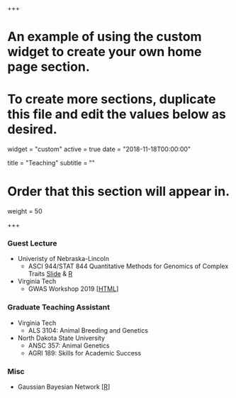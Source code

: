 +++
# An example of using the custom widget to create your own home page section.
# To create more sections, duplicate this file and edit the values below as desired.
widget = "custom"
active = true
date = "2018-11-18T00:00:00"

title = "Teaching"
subtitle = ""

# Order that this section will appear in.
weight = 50

+++
### Guest Lecture 
  * Univeristy of Nebraska-Lincoln
      * ASCI 944/STAT 844 Quantitative Methods for Genomics of Complex Traits [Slide](/pdf/BLUP_MME.pdf) & [R](/Rmd/GBLUP.html)
  * Virginia Tech
      * GWAS Workshop 2019 \[[HTML](/Rmd/GWASWorkshop_day3/BCFA_BN.html)\]

### Graduate Teaching Assistant
  * Virginia Tech
      * ALS 3104: Animal Breeding and Genetics
  * North Dakota State University
      * ANSC 357: Animal Genetics
      * AGRI 189: Skills for Academic Success
    
### Misc
  * Gaussian Bayesian Network \[[R](/Rmd/GBN.html)\]



